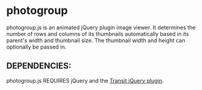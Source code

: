 photogroup
==========

photogroup.js is an animated jQuery plugin image viewer.  It determines the number of rows and columns of its thumbnails automatically based in its parent's width and thumbnail size.  The thumbnail width and height can optionally be passed in.

DEPENDENCIES:
------------
photogroup.js REQUIRES jQuery and the [Transit jQuery plugin](https://github.com/rstacruz/jquery.transit).